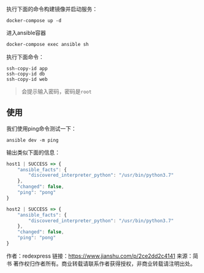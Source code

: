 执行下面的命令构建镜像并启动服务：

```undefined
docker-compose up -d
```

进入ansible容器

```bash
docker-compose exec ansible sh
```

执行下面命令：

```text
ssh-copy-id app
ssh-copy-id db
ssh-copy-id web
```

> 会提示输入密码，密码是`root`

## 使用

我们使用ping命令测试一下：

```undefined
ansible dev -m ping
```

输出类似下面的信息：

```jsx
host1 | SUCCESS => {
    "ansible_facts": {
        "discovered_interpreter_python": "/usr/bin/python3.7"
    },
    "changed": false,
    "ping": "pong"
}

host2 | SUCCESS => {
    "ansible_facts": {
        "discovered_interpreter_python": "/usr/bin/python3.7"
    },
    "changed": false,
    "ping": "pong"
}
```



作者：redexpress
链接：https://www.jianshu.com/p/2ce2dd2c4141
来源：简书
著作权归作者所有。商业转载请联系作者获得授权，非商业转载请注明出处。
